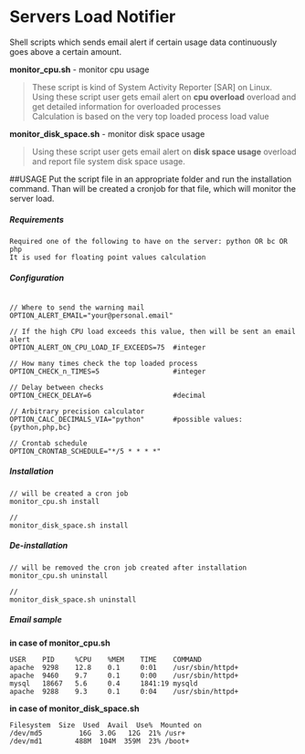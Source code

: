 # Servers Load Notifier
Shell scripts which sends email alert if certain usage data continuously goes above a certain amount.

**monitor_cpu.sh** - monitor cpu usage
>These script is kind of System Activity Reporter [SAR] on Linux.<br>
Using these script user gets email alert on **cpu overload** overload and get detailed information for overloaded processes<br>Calculation is based on the very top loaded process load value

**monitor_disk_space.sh** - monitor disk space usage
>Using these script user gets email alert on **disk space usage** overload and report file system disk space usage.

##USAGE
Put the script file in an appropriate folder and run the installation command. Than will be created a cronjob for that file, which will monitor the server load.

##### Requirements
```shell
Required one of the following to have on the server: python OR bc OR php
It is used for floating point values calculation
```

##### Configuration
```shell

// Where to send the warning mail
OPTION_ALERT_EMAIL="your@personal.email"

// If the high CPU load exceeds this value, then will be sent an email alert
OPTION_ALERT_ON_CPU_LOAD_IF_EXCEEDS=75  #integer

// How many times check the top loaded process
OPTION_CHECK_n_TIMES=5                  #integer

// Delay between checks
OPTION_CHECK_DELAY=6                    #decimal

// Arbitrary precision calculator
OPTION_CALC_DECIMALS_VIA="python"       #possible values: {python,php,bc}

// Crontab schedule
OPTION_CRONTAB_SCHEDULE="*/5 * * * *"
```

##### Installation
```shell
// will be created a cron job
monitor_cpu.sh install

//
monitor_disk_space.sh install
```

##### De-installation
```shell
// will be removed the cron job created after installation
monitor_cpu.sh uninstall

//
monitor_disk_space.sh uninstall
```

##### Email sample

**in case of monitor_cpu.sh**
```shell
USER    PID     %CPU    %MEM    TIME    COMMAND
apache  9298    12.8    0.1     0:01    /usr/sbin/httpd+
apache  9460    9.7     0.1     0:00    /usr/sbin/httpd+
mysql   18667   5.6     0.4     1841:19 mysqld
apache  9288    9.3     0.1     0:04    /usr/sbin/httpd+
```

**in case of monitor_disk_space.sh**
```
Filesystem  Size  Used  Avail  Use%  Mounted on
/dev/md5         16G  3.0G   12G  21% /usr+
/dev/md1        488M  104M  359M  23% /boot+
```
